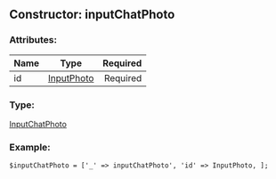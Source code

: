 ## Constructor: inputChatPhoto  

### Attributes:

| Name     |    Type       | Required |
|----------|:-------------:|---------:|
|id|[InputPhoto](../types/InputPhoto.md) | Required|
### Type: 

[InputChatPhoto](../types/InputChatPhoto.md)
### Example:

```
$inputChatPhoto = ['_' => inputChatPhoto', 'id' => InputPhoto, ];
```